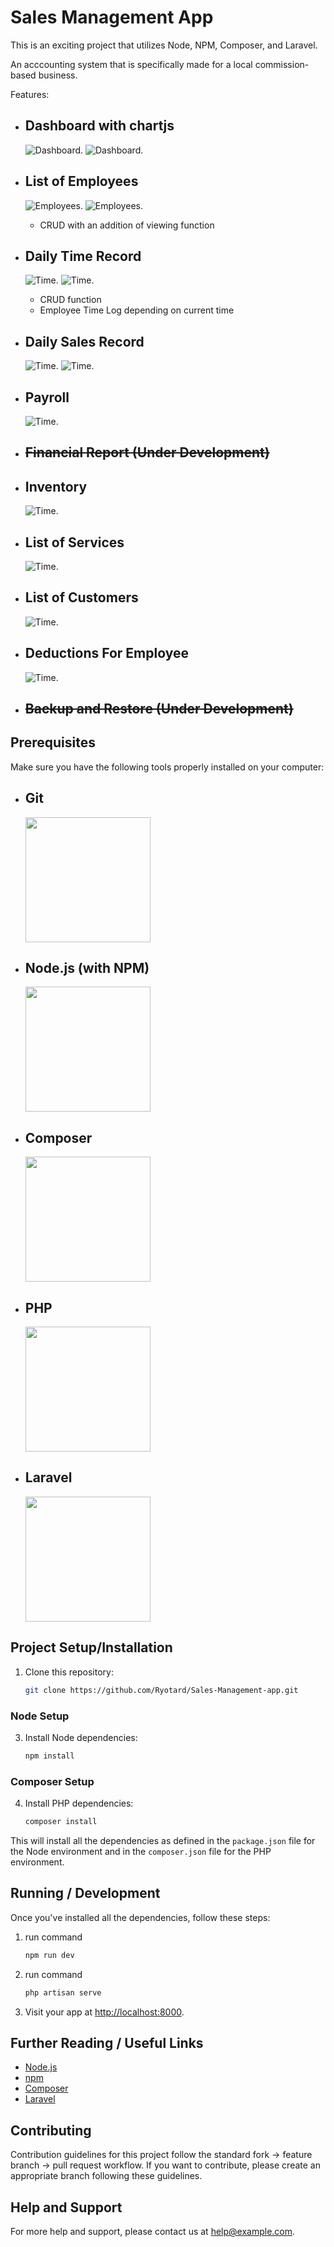 # Sales Management App

This is an exciting project that utilizes Node, NPM, Composer, and Laravel.


An acccounting system that is specifically made for a local commission-based business.

Features:
* ## Dashboard with chartjs
    ![Dashboard](/screenshots/Dashboard.png "Dashboard").
    ![Dashboard](/screenshots/DashboardDark.png "Dashboard").

* ## List of Employees
    ![Employees](/screenshots/Employees1.png "Employees").
    ![Employees](/screenshots/Employees.png "Employees").
	
	+ CRUD with an addition of viewing function
* ## Daily Time Record
    ![Time](/screenshots/TimeRecord.png "Time").
    ![Time](/screenshots/TimeRecord1.png "Time").
	
	+ CRUD function
	+ Employee Time Log depending on current time
* ## Daily Sales Record
    ![Time](/screenshots/Sales1.png "Time").
    ![Time](/screenshots/Sales2.png "Time").
* ## Payroll
    ![Time](/screenshots/Payroll.png "Time").

* ## ~~Financial Report (Under Development)~~
* ## Inventory
    ![Time](/screenshots/Products.png "Time").

* ## List of Services
    ![Time](/screenshots/Services.png "Time").

* ## List of Customers
    ![Time](/screenshots/Customers.png "Time").

* ## Deductions For Employee
    ![Time](/screenshots/Deductions.png "Time").

* ## ~~Backup and Restore (Under Development)~~
 

## Prerequisites

Make sure you have the following tools properly installed on your computer:

- ## Git
    <img src="screenshots/Git-Icon-1788C.png" width="200">

- ## Node.js (with NPM)
    <img src="screenshots/540px-Npm-logo.svg.png" width="200">

- ## Composer
    <img src="screenshots/Logo-composer-tutsplus.png" width="200">


- ## PHP
    <img src="screenshots/PHP-logo.svg.png" width="200">

- ## Laravel
    <img src="screenshots/1200px-Laravel.svg.png" width="200">


## Project Setup/Installation

1. Clone this repository:

    ```bash
    git clone https://github.com/Ryotard/Sales-Management-app.git
    ```

### Node Setup

3. Install Node dependencies:

    ```bash
    npm install
    ```

### Composer Setup

4. Install PHP dependencies:

    ```bash
    composer install
    ```

This will install all the dependencies as defined in the `package.json` file for the Node environment and in the `composer.json` file for the PHP environment.

## Running / Development

Once you've installed all the dependencies, follow these steps:

1. run command
    ```bash
    npm run dev
    ```

2. run command
    ```bash
    php artisan serve
    ```

2. Visit your app at [http://localhost:8000](http://localhost:8000).

## Further Reading / Useful Links

- [Node.js](https://nodejs.org/)
- [npm](https://www.npmjs.com/)
- [Composer](https://getcomposer.org/)
- [Laravel](https://laravel.com/)

## Contributing

Contribution guidelines for this project follow the standard fork -> feature branch -> pull request workflow. If you want to contribute, please create an appropriate branch following these guidelines.

## Help and Support

For more help and support, please contact us at help@example.com.
